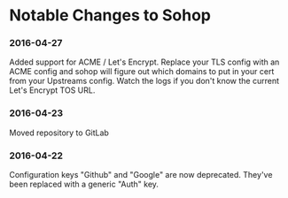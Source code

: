 # Notable Changes to Sohop

### 2016-04-27

Added support for ACME / Let's Encrypt.  Replace your TLS config with an ACME
config and sohop will figure out which domains to put in your cert from your
Upstreams config.  Watch the logs if you don't know the current Let's Encrypt 
TOS URL.

### 2016-04-23

Moved repository to GitLab

### 2016-04-22

Configuration keys "Github" and "Google" are now deprecated.  They've been 
replaced with a generic "Auth" key.
